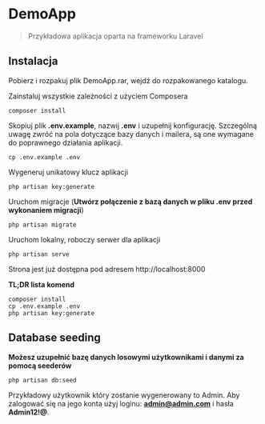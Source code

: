 # DemoApp

>  Przykładowa aplikacja oparta na frameworku Laravel



## Instalacja

Pobierz i rozpakuj plik DemoApp.rar, wejdź do rozpakowanego katalogu.

Zainstaluj wszystkie zależności z użyciem Composera

    composer install

Skopiuj plik **.env.example**, nazwij **.env** i uzupełnij konfigurację. Szczególną uwagę zwróć na pola dotyczące bazy danych i mailera, są one wymagane do poprawnego działania aplikacji.

    cp .env.example .env

Wygeneruj unikatowy klucz aplikacji

    php artisan key:generate


Uruchom migracje (**Utwórz połączenie z bazą danych w pliku .env przed wykonaniem migracji**)

    php artisan migrate

Uruchom lokalny, roboczy serwer dla aplikacji

    php artisan serve

Strona jest już dostępna pod adresem http://localhost:8000

**TL;DR lista komend**

    composer install
    cp .env.example .env
    php artisan key:generate


## Database seeding

**Możesz uzupełnić bazę danych losowymi użytkownikami i danymi za pomocą seederów**

    php artisan db:seed

Przykładowy użytkownik który zostanie wygenerowany to Admin. Aby zalogować się na jego konta użyj loginu: **admin@admin.com** i hasła **Admin12!@**.


